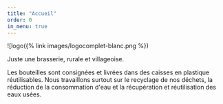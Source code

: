 ```yaml
---
title: "Accueil"
order: 0
in_menu: true
---
```

![logo({% link images/logocomplet-blanc.png %})

Juste une brasserie, rurale et villageoise.

Les bouteilles sont consignées et livrées dans des caisses en plastique réutilisables. Nous travaillons surtout sur le recyclage de nos déchets, la réduction de la consommation d'eau et la récupération et réutilisation des eaux usées. 